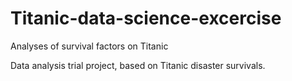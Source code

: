 # Titanic-data-science-excercise
Analyses of survival factors on Titanic

Data analysis trial project, based on Titanic disaster survivals.
